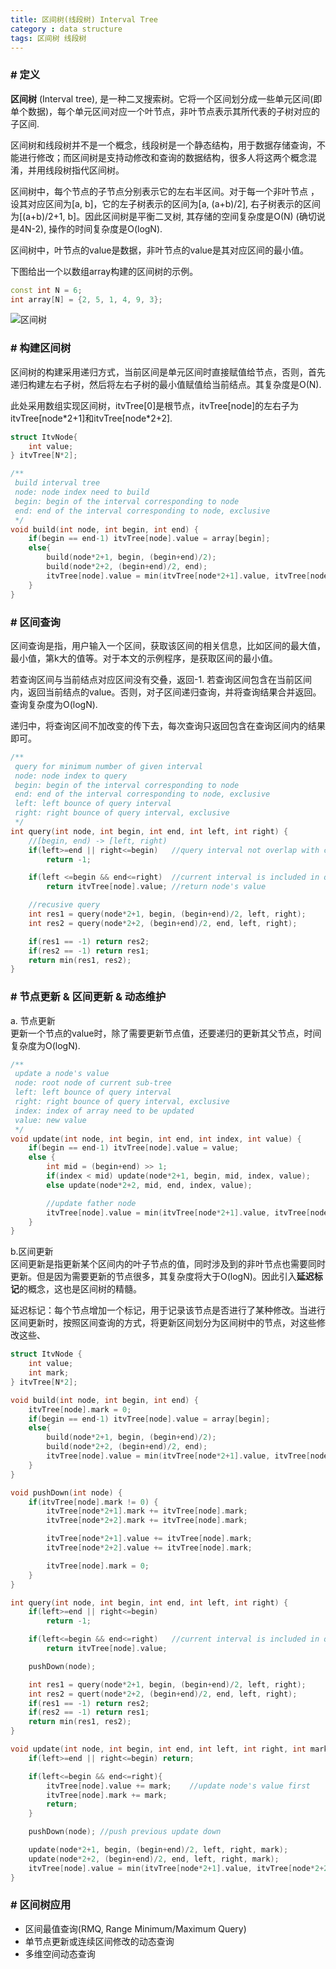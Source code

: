```yaml
---
title: 区间树(线段树) Interval Tree
category : data structure
tags: 区间树 线段树
---
```


### # 定义
**区间树** (Interval tree), 是一种二叉搜索树。它将一个区间划分成一些单元区间(即单个数据)，每个单元区间对应一个叶节点，非叶节点表示其所代表的子树对应的子区间.

区间树和线段树并不是一个概念，线段树是一个静态结构，用于数据存储查询，不能进行修改；而区间树是支持动修改和查询的数据结构，很多人将这两个概念混淆，并用线段树指代区间树。

区间树中，每个节点的子节点分别表示它的左右半区间。对于每一个非叶节点 ，设其对应区间为[a, b]，它的左子树表示的区间为[a, (a+b)/2], 右子树表示的区间为[(a+b)/2+1, b]。因此区间树是平衡二叉树, 其存储的空间复杂度是O(N) (确切说是4N-2), 操作的时间复杂度是O(logN).

区间树中，叶节点的value是数据，非叶节点的value是其对应区间的最小值。

下图给出一个以数组array构建的区间树的示例。

```c++
const int N = 6;
int array[N] = {2, 5, 1, 4, 9, 3};
```

![区间树](/attaches/interval-tree-sample.jpg)

### # 构建区间树
区间树的构建采用递归方式，当前区间是单元区间时直接赋值给节点，否则，首先递归构建左右子树，然后将左右子树的最小值赋值给当前结点。其复杂度是O(N).

此处采用数组实现区间树，itvTree[0]是根节点，itvTree[node]的左右子为itvTree[node\*2+1]和itvTree[node\*2+2].

```c++
struct ItvNode{
    int value;
} itvTree[N*2];

/**
 build interval tree
 node: node index need to build
 begin: begin of the interval corresponding to node
 end: end of the interval corresponding to node, exclusive
 */
void build(int node, int begin, int end) {
    if(begin == end-1) itvTree[node].value = array[begin];
    else{
        build(node*2+1, begin, (begin+end)/2);
        build(node*2+2, (begin+end)/2, end);
        itvTree[node].value = min(itvTree[node*2+1].value, itvTree[node*2+2].value);
    }
}
```

### # 区间查询
区间查询是指，用户输入一个区间，获取该区间的相关信息，比如区间的最大值，最小值，第k大的值等。对于本文的示例程序，是获取区间的最小值。

若查询区间与当前结点对应区间没有交叠，返回-1. 若查询区间包含在当前区间内，返回当前结点的value。否则，对子区间递归查询，并将查询结果合并返回。查询复杂度为O(logN).

递归中，将查询区间不加改变的传下去，每次查询只返回包含在查询区间内的结果即可。

```c++
/**
 query for minimum number of given interval
 node: node index to query
 begin: begin of the interval corresponding to node
 end: end of the interval corresponding to node, exclusive
 left: left bounce of query interval
 right: right bounce of query interval, exclusive
 */
int query(int node, int begin, int end, int left, int right) {
    //[begin, end) -> [left, right)
    if(left>=end || right<=begin)   //query interval not overlap with current
        return -1;

    if(left <=begin && end<=right)  //current interval is included in query interval
        return itvTree[node].value; //return node's value

    //recusive query
    int res1 = query(node*2+1, begin, (begin+end)/2, left, right);
    int res2 = query(node*2+2, (begin+end)/2, end, left, right);

    if(res1 == -1) return res2;
    if(res2 == -1) return res1;
    return min(res1, res2);
}
```

### # 节点更新 & 区间更新 & 动态维护
a. 节点更新<br>
更新一个节点的value时，除了需要更新节点值，还要递归的更新其父节点，时间复杂度为O(logN).

```c++
/**
 update a node's value
 node: root node of current sub-tree
 left: left bounce of query interval
 right: right bounce of query interval, exclusive
 index: index of array need to be updated
 value: new value
 */
void update(int node, int begin, int end, int index, int value) {
    if(begin == end-1) itvTree[node].value = value;
    else {
        int mid = (begin+end) >> 1;
        if(index < mid) update(node*2+1, begin, mid, index, value);
        else update(node*2+2, mid, end, index, value);

        //update father node
        itvTree[node].value = min(itvTree[node*2+1].value, itvTree[node*2+2].value);
    }
}
```

b.区间更新<br>
区间更新是指更新某个区间内的叶子节点的值，同时涉及到的非叶节点也需要同时更新。但是因为需要更新的节点很多，其复杂度将大于O(logN)。因此引入**延迟标记**的概念，这也是区间树的精髓。

延迟标记：每个节点增加一个标记，用于记录该节点是否进行了某种修改。当进行区间更新时，按照区间查询的方式，将更新区间划分为区间树中的节点，对这些修改这些、

```c++
struct ItvNode {
    int value;
    int mark;
} itvTree[N*2];

void build(int node, int begin, int end) {
    itvTree[node].mark = 0;
    if(begin == end-1) itvTree[node].value = array[begin];
    else{
        build(node*2+1, begin, (begin+end)/2);
        build(node*2+2, (begin+end)/2, end);
        itvTree[node].value = min(itvTree[node*2+1].value, itvTree[node*2+2].value);
    }
}

void pushDown(int node) {
    if(itvTree[node].mark != 0) {
        itvTree[node*2+1].mark += itvTree[node].mark;
        itvTree[node*2+2].mark += itvTree[node].mark;

        itvTree[node*2+1].value += itvTree[node].mark;
        itvTree[node*2+2].value += itvTree[node].mark;

        itvTree[node].mark = 0;
    }
}

int query(int node, int begin, int end, int left, int right) {
    if(left>=end || right<=begin)
        return -1;

    if(left<=begin && end<=right)   //current interval is included in query interval
        return itvTree[node].value;

    pushDown(node);

    int res1 = query(node*2+1, begin, (begin+end)/2, left, right);
    int res2 = quert(node*2+2, (begin+end)/2, end, left, right);
    if(res1 == -1) return res2;
    if(res2 == -1) return res1;
    return min(res1, res2);
}

void update(int node, int begin, int end, int left, int right, int mark) {
    if(left>=end || right<=begin) return;

    if(left<=begin && end<=right){
        itvTree[node].value += mark;    //update node's value first
        itvTree[node].mark += mark;
        return;
    }

    pushDown(node); //push previous update down

    update(node*2+1, begin, (begin+end)/2, left, right, mark);
    update(node*2+2, (begin+end)/2, end, left, right, mark);
    itvTree[node].value = min(itvTree[node*2+1].value, itvTree[node*2+2].value);
}
```

### # 区间树应用
 - 区间最值查询(RMQ, Range Minimum/Maximum Query)
 - 单节点更新或连续区间修改的动态查询
 - 多维空间动态查询
